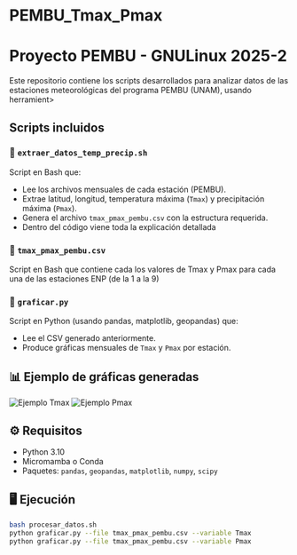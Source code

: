 # PEMBU_Tmax_Pmax
# Proyecto PEMBU - GNULinux 2025-2

Este repositorio contiene los scripts desarrollados para analizar datos de las estaciones meteorológicas del programa PEMBU (UNAM), usando herramient>
## Scripts incluidos

### 🔹 `extraer_datos_temp_precip.sh`
Script en Bash que:

- Lee los archivos mensuales de cada estación (PEMBU).
- Extrae latitud, longitud, temperatura máxima (`Tmax`) y precipitación máxima (`Pmax`).
- Genera el archivo `tmax_pmax_pembu.csv` con la estructura requerida.
- Dentro del código viene toda la explicación detallada

### 🔹 `tmax_pmax_pembu.csv`
Script en Bash que contiene cada los valores de Tmax y Pmax para cada una de las estaciones ENP (de la 1 a la 9)

### 🔹 `graficar.py`
Script en Python (usando pandas, matplotlib, geopandas) que:

- Lee el CSV generado anteriormente.
- Produce gráficas mensuales de `Tmax` y `Pmax` por estación.

## 📊 Ejemplo de gráficas generadas

![Ejemplo Tmax](imagenes/Tmax_2022-01.png)
![Ejemplo Pmax](imagenes/Pmax_2022-01.png)

## ⚙️ Requisitos
- Python 3.10
- Micromamba o Conda
- Paquetes: `pandas`, `geopandas`, `matplotlib`, `numpy`, `scipy`

## 🖥️ Ejecución

```bash
bash procesar_datos.sh
python graficar.py --file tmax_pmax_pembu.csv --variable Tmax
python graficar.py --file tmax_pmax_pembu.csv --variable Pmax


